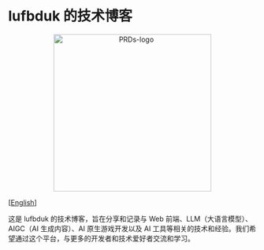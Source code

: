 
# lufbduk 的技术博客

<p align="center"><img src="/press/public/logo.avif" alt="PRDs-logo" width="320px"/></p>

[[English](/README.md)]

这是 lufbduk 的技术博客，旨在分享和记录与 Web 前端、LLM（大语言模型）、AIGC（AI 生成内容）、AI 原生游戏开发以及 AI 工具等相关的技术和经验。我们希望通过这个平台，与更多的开发者和技术爱好者交流和学习。
